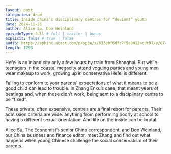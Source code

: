 ```yaml
---
layout: post
categories: drum
title: Inside China’s disciplinary centres for “deviant” youth
date: 2024-11-26
author: Alice Su, Don Weinland
episodeType: full # full | trailer | bonus
explicit: false # true | false
audio: https://sphinx.acast.com/p/open/s/633ebf6dfc7f5a0012acdc97/e/6745fb48c01b5de931d8eb20/media.mp3?tk=eyJ1aWQiOiJDQUFTIiwidGsiOiJlT3l4Q2hjciIsImFkcyI6ZmFsc2UsInNwb25zIjpmYWxzZSwidCI6IjJlODRlMDg2LTAyZTUtNGM4MS1iZjQwLTU4NzlkZWU5YjlmZCIsImluIjoiaHR0cHM6Ly9hdGVhbS1wZWdhc3VzLXB1YmxpYy1idWNrZXQtc3RhZ2luZy5zMy1ldS13ZXN0LTEuYW1hem9uYXdzLmNvbS9hdWRpby9pbnRyb19lbXB0eS5tcDMiLCJvdXQiOiJodHRwczovL2F0ZWFtLXBlZ2FzdXMtcHVibGljLWJ1Y2tldC1zdGFnaW5nLnMzLWV1LXdlc3QtMS5hbWF6b25hd3MuY29tL2F1ZGlvL291dHJvX2VtcHR5Lm1wMyIsInN0YXR1cyI6InByaXZhdGUifQ==&sig=UNoX4CoFy4Hwy7vG63EfjsHd2TJ2CRQbHsq1yTIjJtw
length: 1793
---
```

Hefei is an inland city only a few hours by train from Shanghai. But while teenagers in the coastal megacity attend voguing parties and young men wear makeup to work, growing up in conservative Hefei is different.

Failing to conform to your parents’ expectations of what it means to be a good child can lead to trouble. In Zhang Enxu’s case, that meant years of beatings and, when those didn’t work, being sent to a disciplinary centre to be “fixed”.

These private, often expensive, centres are a final resort for parents. Their admission criteria are wide: anything from performing poorly at school to having a different sexual orientation. And life on the inside can be brutal.

Alice Su, The Economist’s senior China correspondent, and Don Weinland, our China business and finance editor, meet Zhang and find out what happens when young Chinese challenge the social conservatism of their parents.